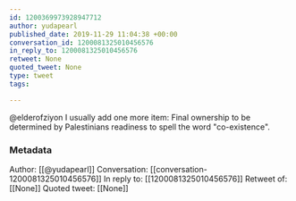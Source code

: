 ```yaml
---
id: 1200369973928947712
author: yudapearl
published_date: 2019-11-29 11:04:38 +00:00
conversation_id: 1200081325010456576
in_reply_to: 1200081325010456576
retweet: None
quoted_tweet: None
type: tweet
tags:

---
```


@elderofziyon I usually add one more item: Final ownership to be determined by Palestinians readiness to spell the word "co-existence".

### Metadata

Author: [[@yudapearl]]
Conversation: [[conversation-1200081325010456576]]
In reply to: [[1200081325010456576]]
Retweet of: [[None]]
Quoted tweet: [[None]]
